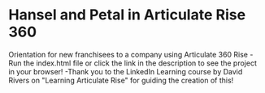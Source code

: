 # Hansel and Petal in Articulate Rise 360
Orientation for new franchisees to a company using Articulate 360 Rise
 -Run the index.html file or click the link in the description to see the project in your browser!
 -Thank you to the LinkedIn Learning course by David Rivers on "Learning Articulate Rise" for guiding the creation of this!

